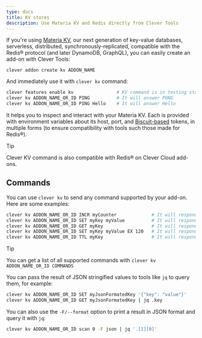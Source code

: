 ```yaml
---
type: docs
title: KV stores
description: Use Materia KV and Redis directly from Clever Tools
---
```


If you're using [Materia KV](/developers/doc/addons/materia-kv/), our next generation of key-value databases, serverless, distributed, synchronously-replicated, compatible with the Redis® protocol (and later DynamoDB, GraphQL), you can easily create an add-on with Clever Tools:

```
clever addon create kv ADDON_NAME
```

And immediately use it with `clever kv` command:

```bash
clever features enable kv                # KV command is in testing stage
clever kv ADDON_NAME_OR_ID PING          # It will answer PONG
clever kv ADDON_NAME_OR_ID PING Hello    # It will answer Hello
```

It helps you to inspect and interact with your Materia KV. Each is provided with environment variables about its host, port, and [Biscuit-based](https://biscuitsec.org) tokens, in multiple forms (to ensure compatibility with tools such those made for Redis®).

> [!Tip]
> Clever KV command is also compatible with Redis® on Clever Cloud add-ons.

## Commands

You can use `clever kv` to send any command supported by your add-on. Here are some examples:

```bash
clever kv ADDON_NAME_OR_ID INCR myCounter             # It will respond (integer) the incremented value
clever kv ADDON_NAME_OR_ID SET myKey myValue          # It will respond OK
clever kv ADDON_NAME_OR_ID GET myKey                  # It will respond myValue
clever kv ADDON_NAME_OR_ID SET myKey myValue EX 120   # It will respond OK
clever kv ADDON_NAME_OR_ID TTL myKey                  # It will respond (integer) the remaining time to live of the key in seconds
```

> [!Tip]
> You can get a list of all supported commands with `clever kv ADDON_NAME_OR_ID COMMANDS`

You can pass the result of JSON stringified values to tools like `jq` to query them, for example:

```bash
clever kv ADDON_NAME_OR_ID SET myJsonFormatedKey '{"key": "value"}'
clever kv ADDON_NAME_OR_ID GET myJsonFormatedKey | jq .key
```

You can also use the `-F/--format` option to print a result in JSON format and query it with `jq`:

```bash
clever kv ADDON_NAME_OR_ID scan 0 -F json | jq '.[1][0]'
```
